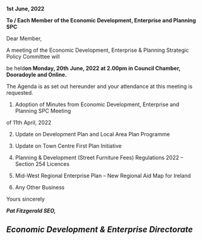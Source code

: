 **1st** **June, 2022**

**To / Each Member of the Economic Development, Enterprise and Planning SPC**

Dear Member,

A meeting of the Economic Development, Enterprise & Planning Strategic Policy Committee will

be held**on Monday, 20th** **June, 2022 at 2.00pm in Council Chamber, Dooradoyle and Online.**

The Agenda is as set out hereunder and your attendance at this meeting is requested.

1. Adoption of Minutes from Economic Development, Enterprise and Planning SPC Meeting

of 11th April, 2022

2. Update on Development Plan and Local Area Plan Programme

3. Update on Town Centre First Plan Initiative

4. Planning & Development (Street Furniture Fees) Regulations 2022 – Section 254 Licences

5. Mid-West Regional Enterprise Plan – New Regional Aid Map for Ireland

6. Any Other Business

Yours sincerely

***Pat Fitzgerald SEO,***

***Economic Development & Enterprise Directorate***
---
